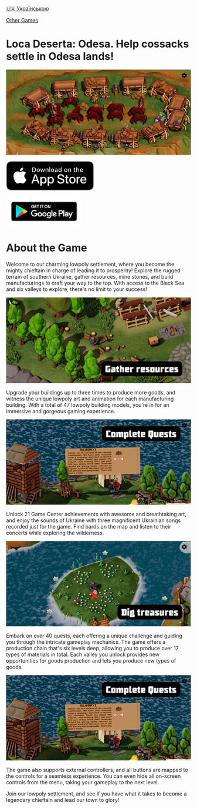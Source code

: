 [🇺🇦 Українською](./index_uk.md)

[Other Games](/index.md)

# Loca Deserta: Odesa. Help cossacks settle in Odesa lands!

![cover.png](images/secret_place.jpg)

[![Download from the App Store](../images/appstore.svg)](https://apps.apple.com/app/loca-deserta-odesa/id6449617200)

[![Download from Google Play](../images/play_store_badge.png)](https://play.google.com/store/apps/details?id=com.dmytrogladkyi.SlobodaOdesa)

# About the Game

Welcome to our charming lowpoly settlement, where you become the mighty chieftain in charge of leading it to prosperity! Explore the rugged terrain of southern Ukraine, gather resources, mine stones, and build manufacturings to craft your way to the top. With access to the Black Sea and six valleys to explore, there's no limit to your success!

![gather.png](images/gather.png)


Upgrade your buildings up to three times to produce more goods, and witness the unique lowpoly art and animation for each manufacturing building. With a total of 47 lowpoly building models, you're in for an immersive and gorgeous gaming experience.

![quests.png](images/quests.png)

Unlock 21 Game Center achievements with awesome and breathtaking art, and enjoy the sounds of Ukraine with three magnificent Ukrainian songs recorded just for the game. Find bards on the map and listen to their concerts while exploring the wilderness.

![treasures.png](images/treasures.png)


Embark on over 40 quests, each offering a unique challenge and guiding you through the intricate gameplay mechanics. The game offers a production chain that's six levels deep, allowing you to produce over 17 types of materials in total. Each valley you unlock provides new opportunities for goods production and lets you produce new types of goods.

![quests.png](images/quests.png)


The game also supports external controllers, and all buttons are mapped to the controls for a seamless experience. You can even hide all on-screen controls from the menu, taking your gameplay to the next level.

Join our lowpoly settlement, and see if you have what it takes to become a legendary chieftain and lead our town to glory!